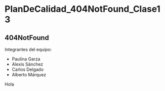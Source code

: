 # PlanDeCalidad_404NotFound_Clase13

## 404NotFound

Integrantes del equipo:
* Paulina Garza
* Alexis Sánchez
* Carlos Delgado
* Alberto Márquez

Hola
